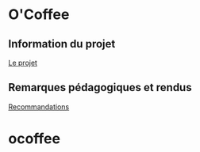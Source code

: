 # O'Coffee

## Information du projet

[Le projet](./docs/demande-client/)

## Remarques pédagogiques et rendus

[Recommandations](./docs/recommandations/)
# ocoffee
